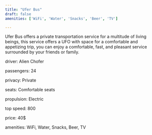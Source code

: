 ```yaml
---
title: "Ufer Bus"
draft: false
amenities: ['WiFi', 'Water', 'Snacks', 'Beer', 'TV']

---
```

Ufer Bus offers a private transportation service for a multitude of living beings, this service offers a UFO with space for a comfortable and appetizing trip, you can enjoy a comfortable, fast, and pleasant service surrounded by your friends or family.

driver: Alien Chofer

passengers: 24

privacy: Private

seats: Comfortable seats

propulsion: Electric

top speed: 800

price: 40$

amenities: WiFi, Water, Snacks, Beer, TV

